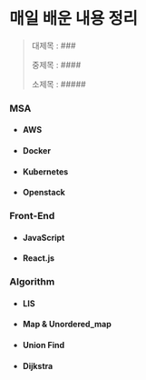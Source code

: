 # 매일 배운 내용 정리

> 대제목 : ###
>
> 중제목 : ####
>
> 소제목 : #####

### MSA

- #### AWS

- #### Docker

- #### Kubernetes

- #### Openstack



### Front-End

- #### JavaScript

- #### React.js

  

### Algorithm

- #### LIS

- #### Map & Unordered_map

- #### Union Find

- #### Dijkstra





